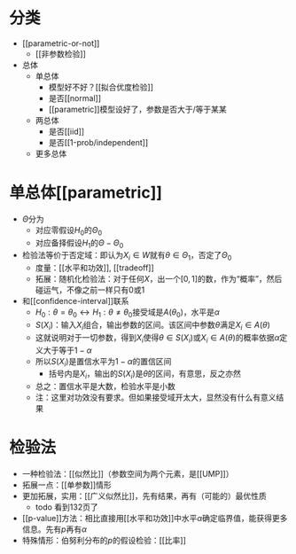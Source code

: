 # 分类
- [[parametric-or-not]]
  - [[非参数检验]]
- 总体
  - 单总体
    - 模型好不好？[[拟合优度检验]]
    - 是否[[normal]]
    - [[parametric]]模型设好了，参数是否大于/等于某某
  - 两总体
    - 是否[[iid]]
    - 是否[[1-prob/independent]]
  - 更多总体
# 单总体[[parametric]]
- $\Theta$分为
  - 对应零假设$H_0$的$\Theta_0$
  - 对应备择假设$H_1$的$\Theta-\Theta_0$
- 检验法等价于否定域：即认为$X_i\in W$就有$\theta\in \Theta_1$，否定了$\Theta_0$
  - 度量：[[水平和功效]], [[tradeoff]]
  - 拓展：随机化检验法：对于任何$X$，出一个$[0,1]$的数，作为“概率”，然后碰运气，不像之前一样只有0或1
- 和[[confidence-interval]]联系
  - $H_0:\theta=\theta_0\leftrightarrow H_1:\theta\ne \theta_0$接受域是$A(\theta_0)$，水平是$\alpha$
  - $S(X_i)$：输入$X_i$组合，输出参数的区间。该区间中参数$\theta$满足$X_i\in A(\theta)$
  - 这就说明对于一切参数，得到$X_i$使得$\theta\in S(X_i)$或$X_i \in A(\theta)$的概率依据$\alpha$定义大于等于$1-\alpha$
  - 所以$S(X_i)$是置信水平为$1-\alpha$的置信区间
    - 括号内是$X_i$，输出的$S(X_i)$是$\theta$的区间，有意思，反之亦然
  - 总之：置信水平是大数，检验水平是小数
  - 注：这里对功效没有要求。但如果接受域开太大，显然没有什么有意义结果
# 检验法
- 一种检验法：[[似然比]]（参数空间为两个元素，是[[UMP]]）
- 拓展一点：[[单参数]]情形
- 更加拓展，实用：[[广义似然比]]，先有结果，再有（可能的）最优性质
  - todo 看到132页了
- [[p-value]]方法：相比直接用[[水平和功效]]中水平$\alpha$确定临界值，能获得更多信息。先有$p$再有$\alpha$
- 特殊情形：伯努利分布的$p$的假设检验：[[比率]]